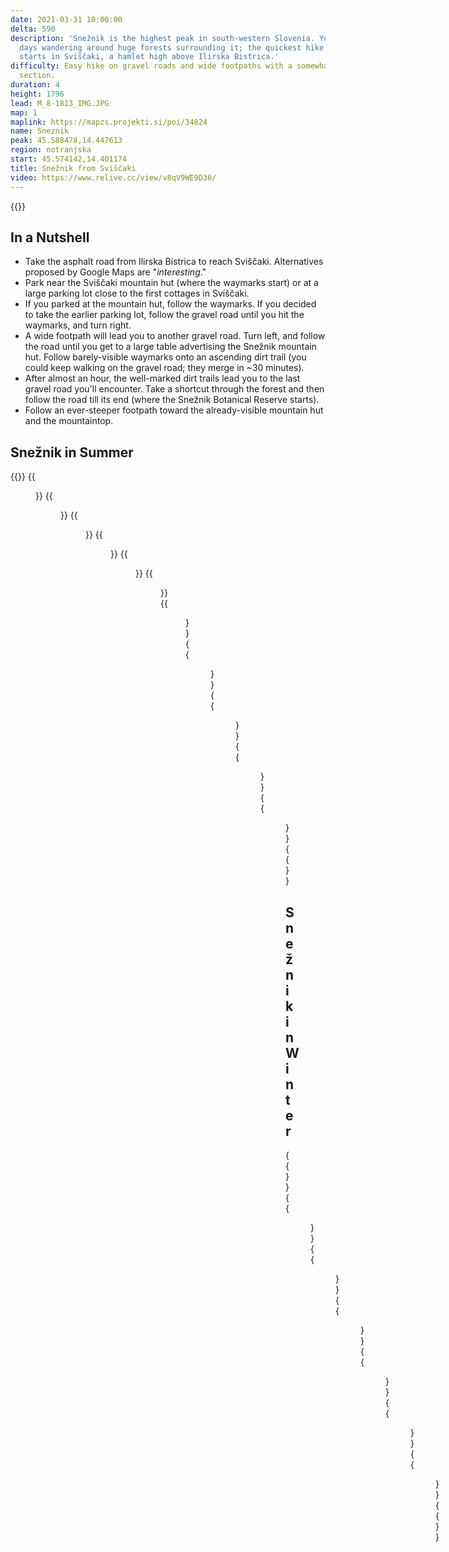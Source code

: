 ```yaml
---
date: 2021-03-31 10:00:00
delta: 590
description: 'Snežnik is the highest peak in south-western Slovenia. You could spend
  days wandering around huge forests surrounding it; the quickest hike to the peak
  starts in Sviščaki, a hamlet high above Ilirska Bistrica.'
difficulty: Easy hike on gravel roads and wide footpaths with a somewhat steeper last
  section.
duration: 4
height: 1796
lead: M_8-1813_IMG.JPG
map: 1
maplink: https://mapzs.projekti.si/poi/34824
name: Sneznik
peak: 45.588478,14.447613
region: notranjska
start: 45.574142,14.401174
title: Snežnik from Sviščaki
video: https://www.relive.cc/view/v8qV9WE9D36/
---
```

{{<hike-details description="yes">}}

## In a Nutshell

* Take the asphalt road from Ilirska Bistrica to reach Sviščaki. Alternatives proposed by Google Maps are "*interesting*."
* Park near the Sviščaki mountain hut (where the waymarks start) or at a large parking lot close to the first cottages in Sviščaki.
* If you parked at the mountain hut, follow the waymarks. If you decided to take the earlier parking lot, follow the gravel road until you hit the waymarks, and turn right.
* A wide footpath will lead you to another gravel road. Turn left, and follow the road until you get to a large table advertising the Snežnik mountain hut. Follow barely-visible waymarks onto an ascending dirt trail (you could keep walking on the gravel road; they merge in ~30 minutes).
* After almost an hour, the well-marked dirt trails lead you to the last gravel road you'll encounter. Take a shortcut through the forest and then follow the road till its end (where the Snežnik Botanical Reserve starts).
* Follow an ever-steeper footpath toward the already-visible mountain hut and the mountaintop.

## Snežnik in Summer

{{<gallery>}}
{{<figure src="M_7-1736_IMG.JPG">}}
{{<figure src="M_7-1737_IMG.JPG">}}
{{<figure src="M_8-1893_IMG.JPG">}}
{{<figure src="M_8-1803_IMG.JPG">}}
{{<figure src="M_8-1813_IMG.JPG">}}
{{<figure src="M_8-1890_IMG.JPG">}}
{{<figure src="M_8-1831_IMG.JPG">}}
{{<figure src="M_8-1867_IMG.JPG">}}
{{<figure src="M_8-1837_IMG.JPG">}}
{{<figure src="M_8-1847_IMG.JPG">}}
{{<figure src="M_8-1804_IMG.JPG">}}
{{</gallery>}}

## Snežnik in Winter

{{<gallery>}}
{{<figure src="Zima/M_6_0654.JPG">}}
{{<figure src="Zima/M_6_0656.JPG">}}
{{<figure src="Zima/M_6_0658.JPG">}}
{{<figure src="Zima/M_6_0663.JPG">}}
{{<figure src="Zima/M_6_0666.JPG">}}
{{<figure src="Zima/M_6_0684.JPG">}}
{{</gallery>}}
